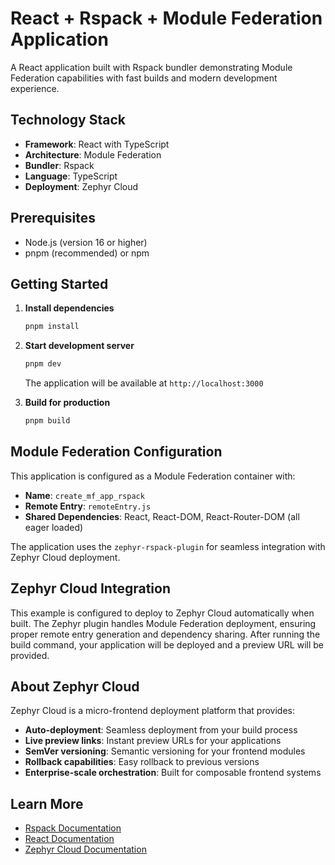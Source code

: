 # React + Rspack + Module Federation Application

A React application built with Rspack bundler demonstrating Module Federation capabilities with fast builds and modern development experience.

## Technology Stack

- **Framework**: React with TypeScript
- **Architecture**: Module Federation
- **Bundler**: Rspack
- **Language**: TypeScript
- **Deployment**: Zephyr Cloud

## Prerequisites

- Node.js (version 16 or higher)
- pnpm (recommended) or npm

## Getting Started

1. **Install dependencies**
   ```bash
   pnpm install
   ```

2. **Start development server**
   ```bash
   pnpm dev
   ```
   
   The application will be available at `http://localhost:3000`

3. **Build for production**
   ```bash
   pnpm build
   ```

## Module Federation Configuration

This application is configured as a Module Federation container with:
- **Name**: `create_mf_app_rspack`
- **Remote Entry**: `remoteEntry.js`
- **Shared Dependencies**: React, React-DOM, React-Router-DOM (all eager loaded)

The application uses the `zephyr-rspack-plugin` for seamless integration with Zephyr Cloud deployment.

## Zephyr Cloud Integration

This example is configured to deploy to Zephyr Cloud automatically when built. The Zephyr plugin handles Module Federation deployment, ensuring proper remote entry generation and dependency sharing. After running the build command, your application will be deployed and a preview URL will be provided.

## About Zephyr Cloud

Zephyr Cloud is a micro-frontend deployment platform that provides:
- **Auto-deployment**: Seamless deployment from your build process
- **Live preview links**: Instant preview URLs for your applications
- **SemVer versioning**: Semantic versioning for your frontend modules
- **Rollback capabilities**: Easy rollback to previous versions
- **Enterprise-scale orchestration**: Built for composable frontend systems

## Learn More

- [Rspack Documentation](https://rspack.dev/)
- [React Documentation](https://reactjs.org/)
- [Zephyr Cloud Documentation](https://docs.zephyr-cloud.io)